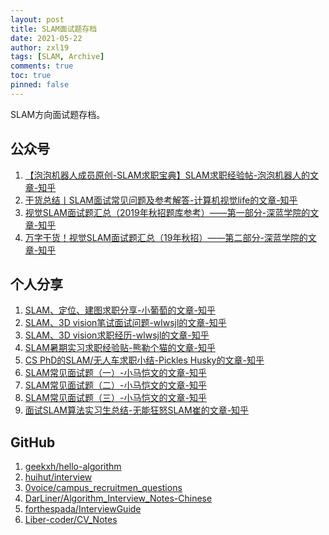 ```yaml
---
layout: post
title: SLAM面试题存档
date: 2021-05-22
author: zxl19
tags: [SLAM, Archive]
comments: true
toc: true
pinned: false
---
```


SLAM方向面试题存档。

<!-- more -->

## 公众号

1. [【泡泡机器人成员原创-SLAM求职宝典】SLAM求职经验帖-泡泡机器人的文章-知乎](https://zhuanlan.zhihu.com/p/28565563)
2. [干货总结丨SLAM面试常见问题及参考解答-计算机视觉life的文章-知乎](https://zhuanlan.zhihu.com/p/66540565)
3. [视觉SLAM面试题汇总（2019年秋招题库参考）——第一部分-深蓝学院的文章-知乎](https://zhuanlan.zhihu.com/p/205008396)
4. [万字干货！视觉SLAM面试题汇总（19年秋招）——第二部分-深蓝学院的文章-知乎](https://zhuanlan.zhihu.com/p/212264860)

## 个人分享

1. [SLAM、定位、建图求职分享-小葡萄的文章-知乎](https://zhuanlan.zhihu.com/p/68858564)
2. [SLAM、3D vision笔试面试问题-wlwsjl的文章-知乎](https://zhuanlan.zhihu.com/p/63755692)
3. [SLAM、3D vision求职经历-wlwsjl的文章-知乎](https://zhuanlan.zhihu.com/p/56617825)
4. [SLAM暑期实习求职经验贴-熊勒个猫的文章-知乎](https://zhuanlan.zhihu.com/p/67818202)
5. [CS PhD的SLAM/无人车求职小结-Pickles Husky的文章-知乎](https://zhuanlan.zhihu.com/p/35348586)
6. [SLAM常见面试题（一）-小马恺文的文章-知乎](https://zhuanlan.zhihu.com/p/46694678)
7. [SLAM常见面试题（二）-小马恺文的文章-知乎](https://zhuanlan.zhihu.com/p/46696986)
8. [SLAM常见面试题（三）-小马恺文的文章-知乎](https://zhuanlan.zhihu.com/p/46697912)
9. [面试SLAM算法实习生总结-无能狂怒SLAM崔的文章-知乎](https://zhuanlan.zhihu.com/p/76280626)

## GitHub

1. [geekxh/hello-algorithm](https://github.com/geekxh/hello-algorithm)
2. [huihut/interview](https://github.com/huihut/interview)
3. [0voice/campus_recruitmen_questions](https://github.com/0voice/campus_recruitmen_questions)
4. [DarLiner/Algorithm_Interview_Notes-Chinese](https://github.com/DarLiner/Algorithm_Interview_Notes-Chinese)
5. [forthespada/InterviewGuide](https://github.com/forthespada/InterviewGuide)
6. [Liber-coder/CV_Notes](https://github.com/Liber-coder/CV_Notes)
